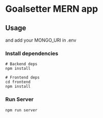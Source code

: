 # Goalsetter MERN app

## Usage

and add your MONGO_URI in .env

### Install dependencies

```
# Backend deps
npm install

# Frontend deps
cd frontend
npm install
```

### Run Server

```
npm run server
```


